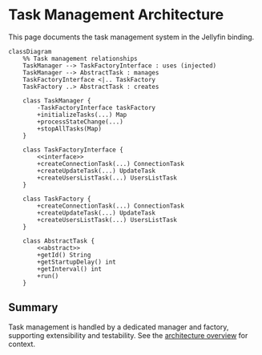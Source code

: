 # Task Management Architecture

This page documents the task management system in the Jellyfin binding.

```mermaid
classDiagram
    %% Task management relationships
    TaskManager --> TaskFactoryInterface : uses (injected)
    TaskManager --> AbstractTask : manages
    TaskFactoryInterface <|.. TaskFactory
    TaskFactory ..> AbstractTask : creates
    
    class TaskManager {
        -TaskFactoryInterface taskFactory
        +initializeTasks(...) Map
        +processStateChange(...)
        +stopAllTasks(Map)
    }
    
    class TaskFactoryInterface {
        <<interface>>
        +createConnectionTask(...) ConnectionTask
        +createUpdateTask(...) UpdateTask
        +createUsersListTask(...) UsersListTask
    }
    
    class TaskFactory {
        +createConnectionTask(...) ConnectionTask
        +createUpdateTask(...) UpdateTask
        +createUsersListTask(...) UsersListTask
    }
    
    class AbstractTask {
        <<abstract>>
        +getId() String
        +getStartupDelay() int
        +getInterval() int
        +run()
    }
```

## Summary

Task management is handled by a dedicated manager and factory, supporting extensibility and testability.
See the [architecture overview](../architecture.md) for context.
